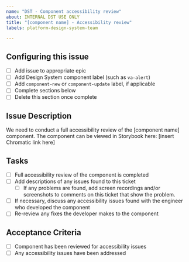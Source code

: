 ```yaml
---
name: "DST - Component accessibility review"
about: INTERNAL DST USE ONLY
title: "[component name] - Accessibility review"
labels: platform-design-system-team

---
```

## Configuring this issue
- [ ] Add issue to appropriate epic
- [ ] Add Design System component label (such as `va-alert`)
- [ ] Add `component-new` or `component-update` label, if applicable
- [ ] Complete sections below
- [ ] Delete this section once complete

## Issue Description
We need to conduct a full accessibility review of the [component name] component. The component can be viewed in Storybook here: [insert Chromatic link here]

## Tasks
- [ ] Full accessibility review of the component is completed
- [ ] Add descriptions of any issues found to this ticket
    - [ ] If any problems are found, add screen recordings and/or screenshots to comments on this ticket that show the problem.
- [ ] If necessary, discuss any accessibility issues found with the engineer who developed the component
- [ ] Re-review any fixes the developer makes to the component

## Acceptance Criteria
- [ ] Component has been reviewed for accessibility issues
- [ ] Any accessibility issues have been addressed
